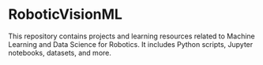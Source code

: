 # RoboticVisionML
This repository contains projects and learning resources related to Machine Learning and Data Science for Robotics. It includes Python scripts, Jupyter notebooks, datasets, and more.
